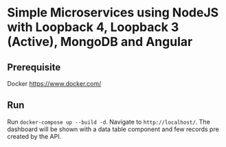 # Simple Microservices using NodeJS with Loopback 4, Loopback 3 (Active), MongoDB and Angular

## Prerequisite

Docker https://www.docker.com/

## Run

Run `docker-compose up --build -d`. Navigate to `http://localhost/`. The dashboard will be shown with a data table component and few records pre created by the API.
